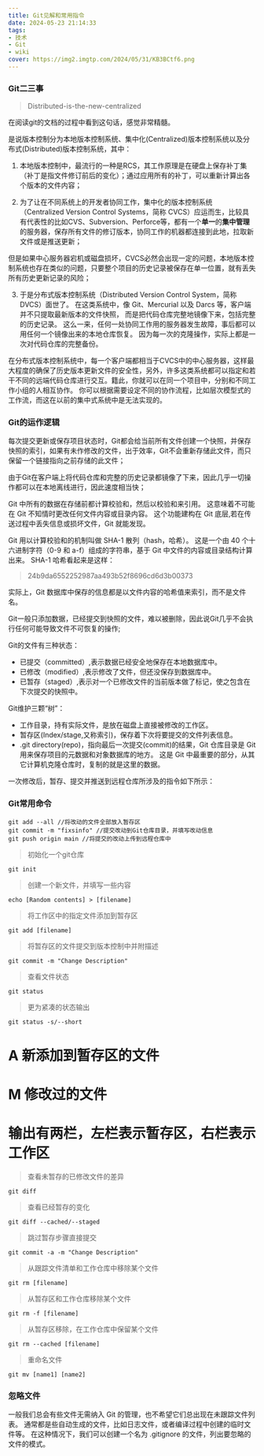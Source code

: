 ```yaml
---
title: Git见解和常用指令
date: 2024-05-23 21:14:33
tags: 
- 技术
- Git
- wiki
cover: https://img2.imgtp.com/2024/05/31/KB3BCtf6.png
---
```

### [](#header-3)Git二三事

> Distributed-is-the-new-centralized

在阅读git的文档的过程中看到这句话，感觉非常精髓。

是说版本控制分为本地版本控制系统、集中化(Centralized)版本控制系统以及分布式(Distributed)版本控制系统，其中：

1. 本地版本控制中，最流行的一种是RCS<!--more-->，其工作原理是在硬盘上保存补丁集（补丁是指文件修订前后的变化）；通过应用所有的补丁，可以重新计算出各个版本的文件内容；

2. 为了让在不同系统上的开发者协同工作，集中化的版本控制系统（Centralized Version Control Systems，简称 CVCS）应运而生，比较具有代表性的比如CVS、Subversion、Perforce等，都有一个**单一**的**集中管理**的服务器，保存所有文件的修订版本，协同工作的机器都连接到此地，拉取新文件或是推送更新；

但是如果中心服务器宕机或磁盘损坏，CVCS必然会出现一定的问题，本地版本控制系统也存在类似的问题，只要整个项目的历史记录被保存在单一位置，就有丢失所有历史更新记录的风险；

3.  于是分布式版本控制系统（Distributed Version Control System，简称 DVCS）面世了。 在这类系统中，像 Git、Mercurial 以及 Darcs 等，客户端并不只提取最新版本的文件快照， 而是把代码仓库完整地镜像下来，包括完整的历史记录。 这么一来，任何一处协同工作用的服务器发生故障，事后都可以用任何一个镜像出来的本地仓库恢复。 因为每一次的克隆操作，实际上都是一次对代码仓库的完整备份。

在分布式版本控制系统中，每一个客户端都相当于CVCS中的中心服务器，这样最大程度的确保了历史版本更新文件的安全性，另外，许多这类系统都可以指定和若干不同的远端代码仓库进行交互。籍此，你就可以在同一个项目中，分别和不同工作小组的人相互协作。 你可以根据需要设定不同的协作流程，比如层次模型式的工作流，而这在以前的集中式系统中是无法实现的。

### [](#header-3)Git的运作逻辑

每次提交更新或保存项目状态时，Git都会给当前所有文件创建一个快照，并保存快照的索引，如果有未作修改的文件，出于效率，Git不会重新存储此文件，而只保留一个链接指向之前存储的此文件；

由于Git在客户端上将代码仓库和完整的历史记录都镜像了下来，因此几乎一切操作都可以在本地离线进行，因此速度相当快；

Git 中所有的数据在存储前都计算校验和，然后以校验和来引用。 这意味着不可能在 Git 不知情时更改任何文件内容或目录内容。 这个功能建构在 Git 底层,若在传送过程中丢失信息或损坏文件，Git 就能发现。

Git 用以计算校验和的机制叫做 SHA-1 散列（hash，哈希）。 这是一个由 40 个十六进制字符（0-9 和 a-f）组成的字符串，基于 Git 中文件的内容或目录结构计算出来。 SHA-1 哈希看起来是这样：

> 24b9da6552252987aa493b52f8696cd6d3b00373

实际上，Git 数据库中保存的信息都是以文件内容的哈希值来索引，而不是文件名。

Git一般只添加数据，已经提交到快照的文件，难以被删除，因此说Git几乎不会执行任何可能导致文件不可恢复的操作;

Git的文件有三种状态：

* 已提交（committed）,表示数据已经安全地保存在本地数据库中。
* 已修改（modified）,表示修改了文件，但还没保存到数据库中。
* 已暂存（staged）,表示对一个已修改文件的当前版本做了标记，使之包含在下次提交的快照中。

Git维护三颗“树”：

* 工作目录，持有实际文件，是放在磁盘上直接被修改的工作区。
* 暂存区(Index/stage,又称索引)，保存着下次将要提交的文件列表信息。
* .git directory(repo)，指向最后一次提交(commit)的结果，Git 仓库目录是 Git 用来保存项目的元数据和对象数据库的地方。 这是 Git 中最重要的部分，从其它计算机克隆仓库时，复制的就是这里的数据。

一次修改后，暂存、提交并推送到远程仓库所涉及的指令如下所示：


### [](#header-3)Git常用命令

```git
git add --all //将改动的文件全部放入暂存区
git commit -m "fixsinfo" //提交改动到Git仓库目录，并填写改动信息
git push origin main //将提交的改动上传到远程仓库中
```

>初始化一个git仓库
```
git init
```
>创建一个新文件，并填写一些内容
```
echo [Random contents] > [filename]
```
>将工作区中的指定文件添加到暂存区
```
git add [filename]
```
>将暂存区的文件提交到版本控制中并附描述
```
git commit -m "Change Description"
```
>查看文件状态
```
git status
```
>更为紧凑的状态输出
```
git status -s/--short
```
# A 新添加到暂存区的文件
# M 修改过的文件
# 输出有两栏，左栏表示暂存区，右栏表示工作区

>查看未暂存的已修改文件的差异
```
git diff
```
>查看已经暂存的变化
```
git diff --cached/--staged
```
>跳过暂存步骤直接提交
```
git commit -a -m "Change Description"
```
>从跟踪文件清单和工作仓库中移除某个文件
```
git rm [filename]
```
>从暂存区和工作仓库移除某个文件
```
git rm -f [filename]
```
>从暂存区移除，在工作仓库中保留某个文件
```
git rm --cached [filename]
```
>重命名文件
```
git mv [name1] [name2]
```
### [](#header-3)忽略文件

一般我们总会有些文件无需纳入 Git 的管理，也不希望它们总出现在未跟踪文件列表。 通常都是些自动生成的文件，比如日志文件，或者编译过程中创建的临时文件等。 在这种情况下，我们可以创建一个名为 .gitignore 的文件，列出要忽略的文件的模式。




